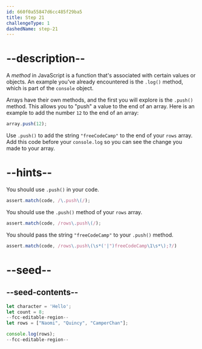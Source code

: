 ```yaml
---
id: 660f0a55847d6cc485f29ba5
title: Step 21
challengeType: 1
dashedName: step-21
---
```


# --description--

A <dfn>method</dfn> in JavaScript is a function that's associated with certain values or objects. An example you've already encountered is the `.log()` method, which is part of the `console` object.

Arrays have their own methods, and the first you will explore is the `.push()` method. This allows you to "push" a value to the end of an array. Here is an example to add the number `12` to the end of an array:

```js
array.push(12);
```

Use `.push()` to add the string `"freeCodeCamp"` to the end of your `rows` array. Add this code before your `console.log` so you can see the change you made to your array.

# --hints--

You should use `.push()` in your code.

```js
assert.match(code, /\.push\(/);
```

You should use the `.push()` method of your `rows` array.

```js
assert.match(code, /rows\.push\(/);
```

You should pass the string `"freeCodeCamp"` to your `.push()` method.

```js
assert.match(code, /rows\.push\(\s*('|")freeCodeCamp\1\s*\);?/)
```

# --seed--

## --seed-contents--

```js
let character = 'Hello';
let count = 8;
--fcc-editable-region--
let rows = ["Naomi", "Quincy", "CamperChan"];

console.log(rows);
--fcc-editable-region--
```
